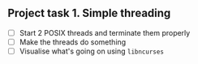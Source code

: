 ## Project task 1. Simple threading

* [ ] Start 2 POSIX threads and terminate them properly
* [ ] Make the threads do something
* [ ] Visualise what's going on using `libncurses`
